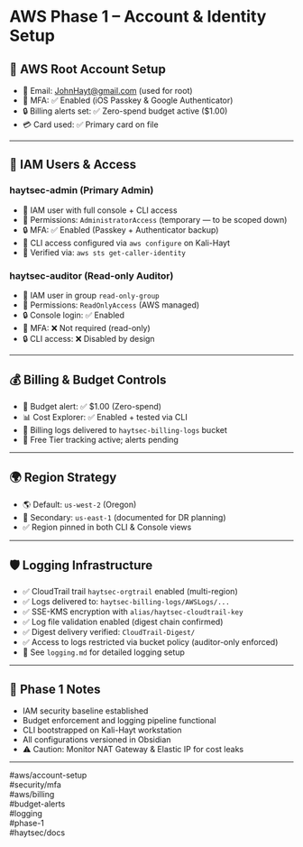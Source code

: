 # AWS Phase 1 – Account & Identity Setup

## 🧾 AWS Root Account Setup
- 📧 Email: JohnHayt@gmail.com (used for root)
- 📱 MFA: ✅ Enabled (iOS Passkey & Google Authenticator)
- 🔒 Billing alerts set: ✅ Zero-spend budget active ($1.00)
- 💳 Card used: ✅ Primary card on file

---

## 🧍 IAM Users & Access

### haytsec-admin (Primary Admin)
- 👤 IAM user with full console + CLI access
- 🔐 Permissions: `AdministratorAccess` (temporary — to be scoped down)
- 🔒 MFA: ✅ Enabled (Passkey + Authenticator backup)
- 🔑 CLI access configured via `aws configure` on Kali-Hayt
- 🧪 Verified via: `aws sts get-caller-identity`

### haytsec-auditor (Read-only Auditor)
- 👤 IAM user in group `read-only-group`
- 🔐 Permissions: `ReadOnlyAccess` (AWS managed)
- 🔒 Console login: ✅ Enabled
- 🔐 MFA: ❌ Not required (read-only)
- 🔒 CLI access: ❌ Disabled by design

---

## 💰 Billing & Budget Controls
- 🎯 Budget alert: ✅ $1.00 (Zero-spend)
- 📊 Cost Explorer: ✅ Enabled + tested via CLI
- 📄 Billing logs delivered to `haytsec-billing-logs` bucket
- 📁 Free Tier tracking active; alerts pending

---

## 🌍 Region Strategy
- 🌎 Default: `us-west-2` (Oregon)
- 🧭 Secondary: `us-east-1` (documented for DR planning)
- ✅ Region pinned in both CLI & Console views

---

## 🛡️ Logging Infrastructure
- ✅ CloudTrail trail `haytsec-orgtrail` enabled (multi-region)
- ✅ Logs delivered to: `haytsec-billing-logs/AWSLogs/...`
- ✅ SSE-KMS encryption with `alias/haytsec-cloudtrail-key`
- ✅ Log file validation enabled (digest chain confirmed)
- ✅ Digest delivery verified: `CloudTrail-Digest/`
- ✅ Access to logs restricted via bucket policy (auditor-only enforced)
- 📄 See `logging.md` for detailed logging setup

---

## 📝 Phase 1 Notes
- IAM security baseline established
- Budget enforcement and logging pipeline functional
- CLI bootstrapped on Kali-Hayt workstation
- All configurations versioned in Obsidian
- ⚠️ Caution: Monitor NAT Gateway & Elastic IP for cost leaks

---

#aws/account-setup  
#security/mfa  
#aws/billing  
#budget-alerts  
#logging  
#phase-1  
#haytsec/docs
